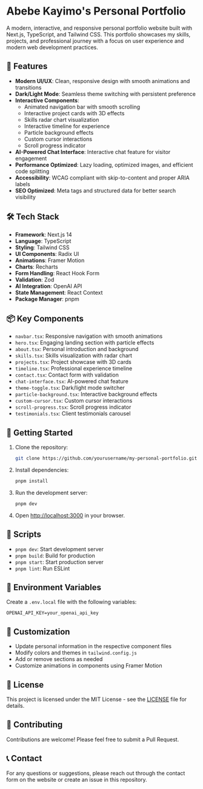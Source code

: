 # Abebe Kayimo's Personal Portfolio

A modern, interactive, and responsive personal portfolio website built with Next.js, TypeScript, and Tailwind CSS. This portfolio showcases my skills, projects, and professional journey with a focus on user experience and modern web development practices.

## 🚀 Features

- **Modern UI/UX**: Clean, responsive design with smooth animations and transitions
- **Dark/Light Mode**: Seamless theme switching with persistent preference
- **Interactive Components**:
  - Animated navigation bar with smooth scrolling
  - Interactive project cards with 3D effects
  - Skills radar chart visualization
  - Interactive timeline for experience
  - Particle background effects
  - Custom cursor interactions
  - Scroll progress indicator
- **AI-Powered Chat Interface**: Interactive chat feature for visitor engagement
- **Performance Optimized**: Lazy loading, optimized images, and efficient code splitting
- **Accessibility**: WCAG compliant with skip-to-content and proper ARIA labels
- **SEO Optimized**: Meta tags and structured data for better search visibility

## 🛠️ Tech Stack

- **Framework**: Next.js 14
- **Language**: TypeScript
- **Styling**: Tailwind CSS
- **UI Components**: Radix UI
- **Animations**: Framer Motion
- **Charts**: Recharts
- **Form Handling**: React Hook Form
- **Validation**: Zod
- **AI Integration**: OpenAI API
- **State Management**: React Context
- **Package Manager**: pnpm

## 📦 Key Components

- `navbar.tsx`: Responsive navigation with smooth animations
- `hero.tsx`: Engaging landing section with particle effects
- `about.tsx`: Personal introduction and background
- `skills.tsx`: Skills visualization with radar chart
- `projects.tsx`: Project showcase with 3D cards
- `timeline.tsx`: Professional experience timeline
- `contact.tsx`: Contact form with validation
- `chat-interface.tsx`: AI-powered chat feature
- `theme-toggle.tsx`: Dark/light mode switcher
- `particle-background.tsx`: Interactive background effects
- `custom-cursor.tsx`: Custom cursor interactions
- `scroll-progress.tsx`: Scroll progress indicator
- `testimonials.tsx`: Client testimonials carousel

## 🚀 Getting Started

1. Clone the repository:

   ```bash
   git clone https://github.com/yourusername/my-personal-portfolio.git
   ```

2. Install dependencies:

   ```bash
   pnpm install
   ```

3. Run the development server:

   ```bash
   pnpm dev
   ```

4. Open [http://localhost:3000](http://localhost:3000) in your browser.

## 📝 Scripts

- `pnpm dev`: Start development server
- `pnpm build`: Build for production
- `pnpm start`: Start production server
- `pnpm lint`: Run ESLint

## 🔧 Environment Variables

Create a `.env.local` file with the following variables:

```env
OPENAI_API_KEY=your_openai_api_key
```

## 🎨 Customization

- Update personal information in the respective component files
- Modify colors and themes in `tailwind.config.js`
- Add or remove sections as needed
- Customize animations in components using Framer Motion

## 📄 License

This project is licensed under the MIT License - see the [LICENSE](LICENSE) file for details.

## 🤝 Contributing

Contributions are welcome! Please feel free to submit a Pull Request.

## 📞 Contact

For any questions or suggestions, please reach out through the contact form on the website or create an issue in this repository.
